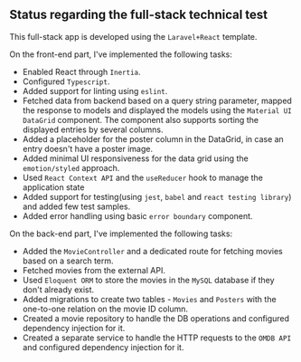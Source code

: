 ## Status regarding the full-stack technical test

This full-stack app is developed using the `Laravel+React` template.

On the front-end part, I've implemented the following tasks:

- Enabled React through `Inertia`.
- Configured `Typescript`.
- Added support for linting using `eslint`.
- Fetched data from backend based on a query string parameter, mapped the response to models and displayed the models using the `Material UI DataGrid` component. The component also supports sorting the displayed entries by several columns.
- Added a placeholder for the poster column in the DataGrid, in case an entry doesn't have a poster image.
- Added minimal UI responsiveness for the data grid using the `emotion/styled` approach.
- Used `React Context API` and the `useReducer` hook to manage the application state
- Added support for testing(using `jest`, `babel` and `react testing library`) and added few test samples.
- Added error handling using basic `error boundary` component.

On the back-end part, I've implemented the following tasks:
- Added the `MovieController` and a dedicated route for fetching movies based on a search term.
- Fetched movies from the external API.
- Used `Eloquent ORM` to store the movies in the `MySQL` database if they don't already exist.
- Added migrations to create two tables - `Movies` and `Posters` with the one-to-one relation on the movie ID column.
- Created a movie repository to handle the DB operations and configured dependency injection for it.
- Created a separate service to handle the HTTP requests to the `OMDB API` and configured dependency injection for it.

